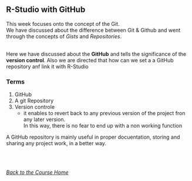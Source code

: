 ## R-Studio with GitHub

This week focuses onto the concept of the Git.<br />
We have discussed about the difference between Git & Github and went through the concepts of _Gists_ and _Repositories_.<br /><br />

Here we have discussed about the **GitHub** and tells the significance of the **version control**. Also we are directed that how can we set a a GitHub repository anf link it with R-Studio<br />

### Terms
1. GitHub
2. A git Repository
3. Version controle
    - it enables to revert back to any previous version of the project fron any later version.<br />
    In this way, there is no fear to end up with a non working function

A GitHub repository is mainly useful in proper docuentation, storing and sharing any project work, in a better way.

<br /><br />

[_Back to the Course Home_](../)